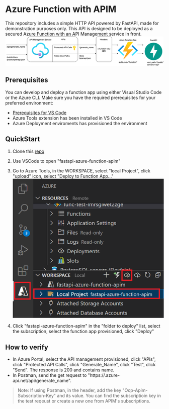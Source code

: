 # Azure Function with APIM
This repository includes a simple HTTP API powered by FastAPI, made for demonstration purposes only. This API is designed to be deployed as a secured Azure Function with an API Management service in front.
![Architecture](assets/apim.png)

## Prerequisites
You can develop and deploy a function app using either Visual Studio Code or the Azure CLI. Make sure you have the required prerequisites for your preferred environment:

* [Prerequisites for VS Code](https://docs.microsoft.com/azure/azure-functions/create-first-function-vs-code-python#configure-your-environment)
* Azure Tools extension has been installed in VS Code
* Azure Deployment enviroments has provisioned the environment

## QuickStart
1. Clone this [repo](https://github.com/luxu-ms/fastapi-azure-function-apim)

2. Use VSCode to open "fastapi-azure-function-apim"

3. Go to Azure Tools, in the WORKSPACE, select "local Project", click "upload" icon, select "Deploy to Function App..."
![Deploy to Function App](assets/deploy-function.png)

4. Click "fastapi-azure-function-apim" in the "folder to deploy" list, select the subscription, select the function app provisioned, click "Deploy"

## How to verify
* In Azure Portal, select the API management provisioned, click "APIs", click "Protected API Calls", click "Generate_Name", click "Test", click "Send". The response is 200 and contains name.
* In Postman, send the get request to "https://<api management name>.azure-api.net/api/generate_name".
>Note: If using Postman, in the header, add the key "Ocp-Apim-Subscription-Key" and its value. You can find the subscriptioin key in the test reqeust or create a new one from APIM's subscriptions.